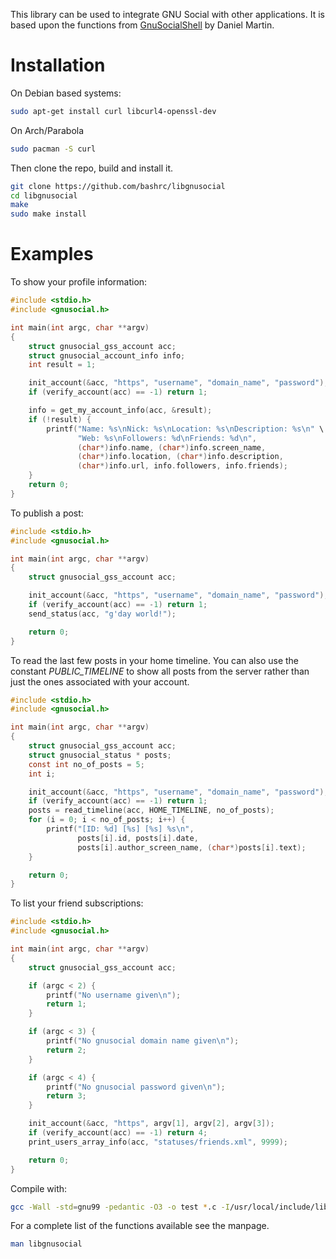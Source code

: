 This library can be used to integrate GNU Social with other applications. It is based upon the functions from [GnuSocialShell](https://github.com/dalmemail/GnuSocialShell) by Daniel Martin.

# Installation

On Debian based systems:

``` bash
sudo apt-get install curl libcurl4-openssl-dev
```

On Arch/Parabola

``` bash
sudo pacman -S curl
```

Then clone the repo, build and install it.

``` bash
git clone https://github.com/bashrc/libgnusocial
cd libgnusocial
make
sudo make install
```

# Examples

To show your profile information:

``` C
#include <stdio.h>
#include <gnusocial.h>

int main(int argc, char **argv)
{
    struct gnusocial_gss_account acc;
    struct gnusocial_account_info info;
    int result = 1;

    init_account(&acc, "https", "username", "domain_name", "password");
    if (verify_account(acc) == -1) return 1;

    info = get_my_account_info(acc, &result);
    if (!result) {
        printf("Name: %s\nNick: %s\nLocation: %s\nDescription: %s\n" \
               "Web: %s\nFollowers: %d\nFriends: %d\n",
               (char*)info.name, (char*)info.screen_name,
               (char*)info.location, (char*)info.description,
               (char*)info.url, info.followers, info.friends);
    }
    return 0;
}
```

To publish a post:

``` C
#include <stdio.h>
#include <gnusocial.h>

int main(int argc, char **argv)
{
    struct gnusocial_gss_account acc;

    init_account(&acc, "https", "username", "domain_name", "password");
    if (verify_account(acc) == -1) return 1;
    send_status(acc, "g'day world!");

    return 0;
}
```

To read the last few posts in your home timeline. You can also use the constant *PUBLIC_TIMELINE* to show all posts from the server rather than just the ones associated with your account.

``` C
#include <stdio.h>
#include <gnusocial.h>

int main(int argc, char **argv)
{
    struct gnusocial_gss_account acc;
    struct gnusocial_status * posts;
    const int no_of_posts = 5;
    int i;

    init_account(&acc, "https", "username", "domain_name", "password");
    if (verify_account(acc) == -1) return 1;
    posts = read_timeline(acc, HOME_TIMELINE, no_of_posts);
    for (i = 0; i < no_of_posts; i++) {
        printf("[ID: %d] [%s] [%s] %s\n",
               posts[i].id, posts[i].date,
               posts[i].author_screen_name, (char*)posts[i].text);
    }

    return 0;
}
```

To list your friend subscriptions:

``` C
#include <stdio.h>
#include <gnusocial.h>

int main(int argc, char **argv)
{
    struct gnusocial_gss_account acc;

    if (argc < 2) {
        printf("No username given\n");
        return 1;
    }

    if (argc < 3) {
        printf("No gnusocial domain name given\n");
        return 2;
    }

    if (argc < 4) {
        printf("No gnusocial password given\n");
        return 3;
    }

    init_account(&acc, "https", argv[1], argv[2], argv[3]);
    if (verify_account(acc) == -1) return 4;
    print_users_array_info(acc, "statuses/friends.xml", 9999);

    return 0;
}
```

Compile with:

``` bash
gcc -Wall -std=gnu99 -pedantic -O3 -o test *.c -I/usr/local/include/libgnusocial -lcurl -lgnusocial
```

For a complete list of the functions available see the manpage.

``` bash
man libgnusocial
```
